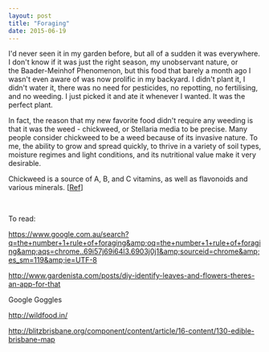 ```yaml
---
layout: post
title: "Foraging"
date: 2015-06-19
---
```

I'd never seen it in my garden before, but all of a sudden it was everywhere. I don't know if it was just the right season, my unobservant nature, or the Baader-Meinhof Phenomenon, but this food that barely a month ago I wasn't even aware of was now prolific in my backyard. I didn't plant it, I didn't water it, there was no need for pesticides, no repotting, no fertilising, and no weeding. I just picked it and ate it whenever I wanted. It was the perfect plant.

In fact, the reason that my new favorite food didn't require any weeding is that it was the weed - chickweed, or Stellaria media to be precise. Many people consider chickweed to be a weed because of its invasive nature. To me, the ability to grow and spread quickly, to thrive in a variety of soil types, moisture regimes and light conditions, and its nutritional value make it very desirable.

Chickweed is a source of A, B, and C vitamins, as well as flavonoids and various minerals. [<a href="http://www.nutrition-info.com/herbs/herbs-chickweed.php" target="_blank" rel="noopener">Ref</a>]

&nbsp;

To read:

https://www.google.com.au/search?q=the+number+1+rule+of+foraging&amp;oq=the+number+1+rule+of+foraging&amp;aqs=chrome..69i57j69i64l3.6903j0j1&amp;sourceid=chrome&amp;es_sm=119&amp;ie=UTF-8

http://www.gardenista.com/posts/diy-identify-leaves-and-flowers-theres-an-app-for-that

Google Goggles

http://wildfood.in/

http://blitzbrisbane.org/component/content/article/16-content/130-edible-brisbane-map

&nbsp;
